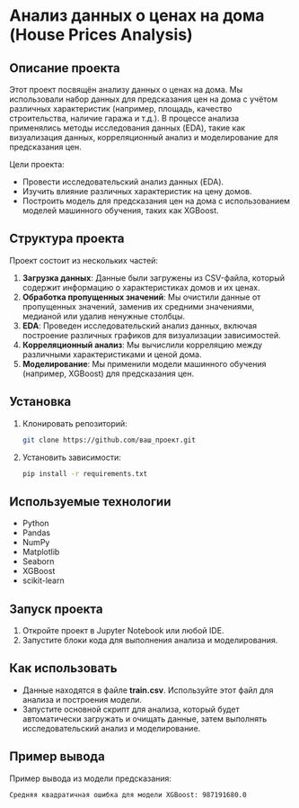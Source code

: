 # Анализ данных о ценах на дома (House Prices Analysis)

## Описание проекта
Этот проект посвящён анализу данных о ценах на дома. Мы использовали набор данных для предсказания цен на дома с учётом различных характеристик (например, площадь, качество строительства, наличие гаража и т.д.). В процессе анализа применялись методы исследования данных (EDA), такие как визуализация данных, корреляционный анализ и моделирование для предсказания цен.

Цели проекта:
- Провести исследовательский анализ данных (EDA).
- Изучить влияние различных характеристик на цену домов.
- Построить модель для предсказания цен на дома с использованием моделей машинного обучения, таких как XGBoost.

## Структура проекта
Проект состоит из нескольких частей:
1. **Загрузка данных**: Данные были загружены из CSV-файла, который содержит информацию о характеристиках домов и их ценах.
2. **Обработка пропущенных значений**: Мы очистили данные от пропущенных значений, заменив их средними значениями, медианой или удалив ненужные столбцы.
3. **EDA**: Проведен исследовательский анализ данных, включая построение различных графиков для визуализации зависимостей.
4. **Корреляционный анализ**: Мы вычислили корреляцию между различными характеристиками и ценой дома.
5. **Моделирование**: Мы применили модели машинного обучения (например, XGBoost) для предсказания цен.

## Установка

1. Клонировать репозиторий:
    ```bash
    git clone https://github.com/ваш_проект.git
    ```
2. Установить зависимости:
    ```bash
    pip install -r requirements.txt
    ```

## Используемые технологии
- Python
- Pandas
- NumPy
- Matplotlib
- Seaborn
- XGBoost
- scikit-learn

## Запуск проекта
1. Откройте проект в Jupyter Notebook или любой IDE.
2. Запустите блоки кода для выполнения анализа и моделирования.

## Как использовать
- Данные находятся в файле **train.csv**. Используйте этот файл для анализа и построения модели.
- Запустите основной скрипт для анализа, который будет автоматически загружать и очищать данные, затем выполнять исследовательский анализ и моделирование.

## Пример вывода
Пример вывода из модели предсказания:
```bash
Средняя квадратичная ошибка для модели XGBoost: 987191680.0

